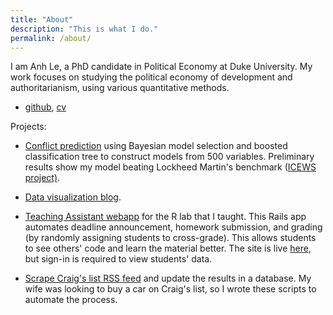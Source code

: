```yaml
---
title: "About"
description: "This is what I do."
permalink: /about/
---
```


I am Anh Le, a PhD candidate in Political Economy at Duke University. My work focuses on studying the political economy of development and authoritarianism, using various quantitative methods.

   * <p><a href="https://github.com/LaDilettante">github</a>, <a href="https://www.dropbox.com/s/n5atg0upyqu3hn1/AnhLe_web.pdf?dl=0">cv</a></p>

Projects:

   * [Conflict prediction](https://github.com/LaDilettante/conflict_prediction) using Bayesian model selection and boosted classification tree to construct models from 500 variables. Preliminary results show my model beating Lockheed Martin's benchmark ([ICEWS project)](http://www.lockheedmartin.com/us/products/W-ICEWS.html).

   * [Data visualization blog](https://paint-by-number.github.io/).

   * [Teaching Assistant webapp](https://github.com/LaDilettante/TA_app) for the R lab that I taught. This Rails app automates deadline announcement, homework submission, and grading (by randomly assigning students to cross-grade). This allows students to see others' code and learn the material better. The site is live [here](https://polsci630.herokuapp.com), but sign-in is required to view students' data.

   * [Scrape Craig's list RSS feed](https://github.com/LaDilettante/craigslist) and update the results in a database. My wife was looking to buy a car on Craig's list, so I wrote these scripts to automate the process.
